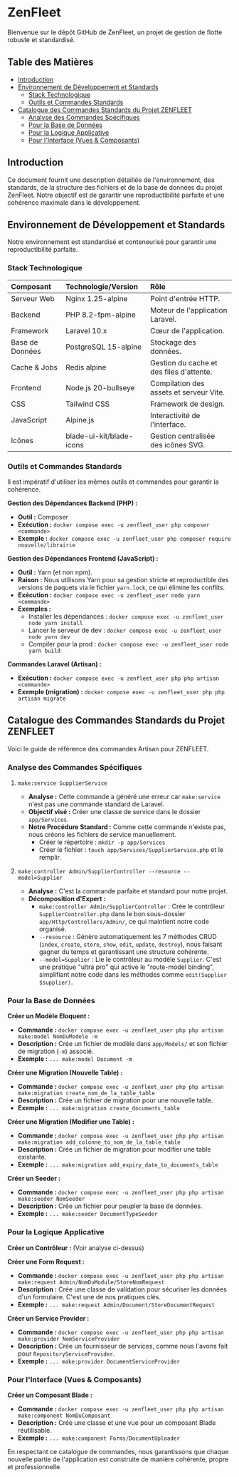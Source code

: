 # ZenFleet

Bienvenue sur le dépôt GitHub de ZenFleet, un projet de gestion de flotte robuste et standardisé.

## Table des Matières

- [Introduction](#introduction)
- [Environnement de Développement et Standards](#environnement-de-développement-et-standards)
  - [Stack Technologique](#stack-technologique)
  - [Outils et Commandes Standards](#outils-et-commandes-standards)
- [Catalogue des Commandes Standards du Projet ZENFLEET](#catalogue-des-commandes-standards-du-projet-zenfleet)
  - [Analyse des Commandes Spécifiques](#analyse-des-commandes-spécifiques)
  - [Pour la Base de Données](#pour-la-base-de-données)
  - [Pour la Logique Applicative](#pour-la-logique-applicative)
  - [Pour l'Interface (Vues & Composants)](#pour-linterface-vues--composants)

## Introduction

Ce document fournit une description détaillée de l'environnement, des standards, de la structure des fichiers et de la base de données du projet ZenFleet. Notre objectif est de garantir une reproductibilité parfaite et une cohérence maximale dans le développement.

## Environnement de Développement et Standards

Notre environnement est standardisé et conteneurisé pour garantir une reproductibilité parfaite.

### Stack Technologique

| Composant | Technologie/Version | Rôle |
| :--- | :--- | :--- |
| Serveur Web | Nginx 1.25-alpine | Point d'entrée HTTP. |
| Backend | PHP 8.2-fpm-alpine | Moteur de l'application Laravel. |
| Framework | Laravel 10.x | Cœur de l'application. |
| Base de Données| PostgreSQL 15-alpine | Stockage des données. |
| Cache & Jobs | Redis alpine | Gestion du cache et des files d'attente. |
| Frontend | Node.js 20-bullseye | Compilation des assets et serveur Vite. |
| CSS | Tailwind CSS | Framework de design. |
| JavaScript| Alpine.js | Interactivité de l'interface. |
| Icônes | blade-ui-kit/blade-icons | Gestion centralisée des icônes SVG. |

### Outils et Commandes Standards

Il est impératif d'utiliser les mêmes outils et commandes pour garantir la cohérence.

**Gestion des Dépendances Backend (PHP) :**

- **Outil :** Composer
- **Exécution :** `docker compose exec -u zenfleet_user php composer <commande>`
- **Exemple :** `docker compose exec -u zenfleet_user php composer require nouvelle/librairie`

**Gestion des Dépendances Frontend (JavaScript) :**

- **Outil :** Yarn (et non npm).
- **Raison :** Nous utilisons Yarn pour sa gestion stricte et reproductible des versions de paquets via le fichier `yarn.lock`, ce qui élimine les conflits.
- **Exécution :** `docker compose exec -u zenfleet_user node yarn <commande>`
- **Exemples :**
  - Installer les dépendances : `docker compose exec -u zenfleet_user node yarn install`
  - Lancer le serveur de dev : `docker compose exec -u zenfleet_user node yarn dev`
  - Compiler pour la prod : `docker compose exec -u zenfleet_user node yarn build`

**Commandes Laravel (Artisan) :**

- **Exécution :** `docker compose exec -u zenfleet_user php php artisan <commande>`
- **Exemple (migration) :** `docker compose exec -u zenfleet_user php php artisan migrate`

## Catalogue des Commandes Standards du Projet ZENFLEET

Voici le guide de référence des commandes Artisan pour ZENFLEET.

### Analyse des Commandes Spécifiques

1.  `make:service SupplierService`
    - **Analyse :** Cette commande a généré une erreur car `make:service` n'est pas une commande standard de Laravel.
    - **Objectif visé :** Créer une classe de service dans le dossier `app/Services`.
    - **Notre Procédure Standard :** Comme cette commande n'existe pas, nous créons les fichiers de service manuellement.
      - Créer le répertoire : `mkdir -p app/Services`
      - Créer le fichier : `touch app/Services/SupplierService.php` et le remplir.

2.  `make:controller Admin/SupplierController --resource --model=Supplier`
    - **Analyse :** C'est la commande parfaite et standard pour notre projet.
    - **Décomposition d'Expert :**
      - `make:controller Admin/SupplierController` : Crée le contrôleur `SupplierController.php` dans le bon sous-dossier `app/Http/Controllers/Admin/`, ce qui maintient notre code organisé.
      - `--resource` : Génère automatiquement les 7 méthodes CRUD (`index`, `create`, `store`, `show`, `edit`, `update`, `destroy`), nous faisant gagner du temps et garantissant une structure cohérente.
      - `--model=Supplier` : Lie le contrôleur au modèle `Supplier`. C'est une pratique "ultra pro" qui active le "route-model binding", simplifiant notre code dans les méthodes comme `edit(Supplier $supplier)`.

### Pour la Base de Données

**Créer un Modèle Eloquent :**

- **Commande :** `docker compose exec -u zenfleet_user php php artisan make:model NomDuModele -m`
- **Description :** Crée un fichier de modèle dans `app/Models/` et son fichier de migration (`-m`) associé.
- **Exemple :** `... make:model Document -m`

**Créer une Migration (Nouvelle Table) :**

- **Commande :** `docker compose exec -u zenfleet_user php php artisan make:migration create_nom_de_la_table_table`
- **Description :** Crée un fichier de migration pour une nouvelle table.
- **Exemple :** `... make:migration create_documents_table`

**Créer une Migration (Modifier une Table) :**

- **Commande :** `docker compose exec -u zenfleet_user php php artisan make:migration add_colonne_to_nom_de_la_table_table`
- **Description :** Crée un fichier de migration pour modifier une table existante.
- **Exemple :** `... make:migration add_expiry_date_to_documents_table`

**Créer un Seeder :**

- **Commande :** `docker compose exec -u zenfleet_user php php artisan make:seeder NomSeeder`
- **Description :** Crée un fichier pour peupler la base de données.
- **Exemple :** `... make:seeder DocumentTypeSeeder`

### Pour la Logique Applicative

**Créer un Contrôleur :** (Voir analyse ci-dessus)

**Créer une Form Request :**

- **Commande :** `docker compose exec -u zenfleet_user php php artisan make:request Admin/NomDuModule/StoreNomRequest`
- **Description :** Crée une classe de validation pour sécuriser les données d'un formulaire. C'est une de nos pratiques clés.
- **Exemple :** `... make:request Admin/Document/StoreDocumentRequest`

**Créer un Service Provider :**

- **Commande :** `docker compose exec -u zenfleet_user php php artisan make:provider NomServiceProvider`
- **Description :** Crée un fournisseur de services, comme nous l'avons fait pour `RepositoryServiceProvider`.
- **Exemple :** `... make:provider DocumentServiceProvider`

### Pour l'Interface (Vues & Composants)

**Créer un Composant Blade :**

- **Commande :** `docker compose exec -u zenfleet_user php php artisan make:component NomDuComposant`
- **Description :** Crée une classe et une vue pour un composant Blade réutilisable.
- **Exemple :** `... make:component Forms/DocumentUploader`

En respectant ce catalogue de commandes, nous garantissons que chaque nouvelle partie de l'application est construite de manière cohérente, propre et professionnelle.


